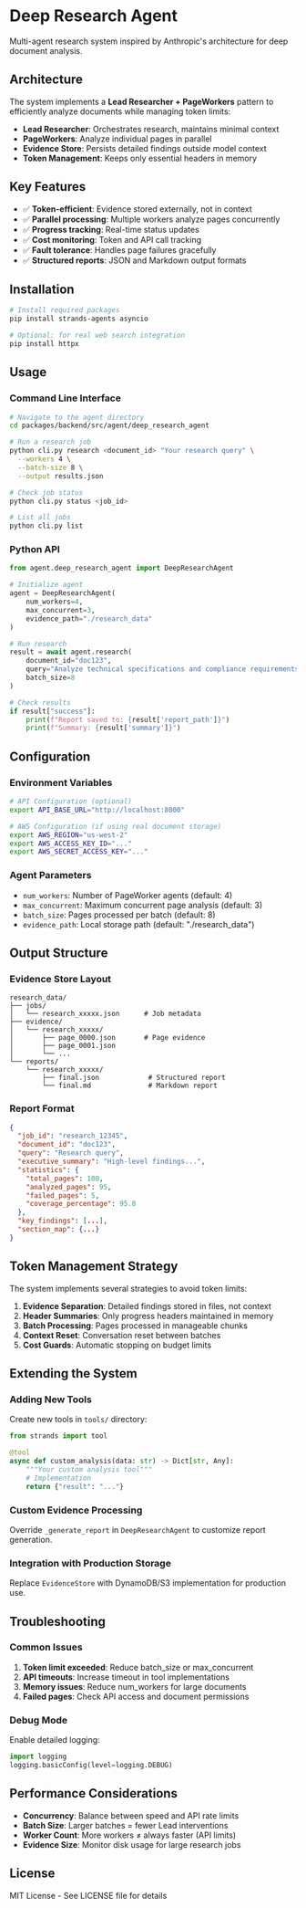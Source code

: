 # Deep Research Agent

Multi-agent research system inspired by Anthropic's architecture for deep document analysis.

## Architecture

The system implements a **Lead Researcher + PageWorkers** pattern to efficiently analyze documents while managing token limits:

- **Lead Researcher**: Orchestrates research, maintains minimal context
- **PageWorkers**: Analyze individual pages in parallel
- **Evidence Store**: Persists detailed findings outside model context
- **Token Management**: Keeps only essential headers in memory

## Key Features

- ✅ **Token-efficient**: Evidence stored externally, not in context
- ✅ **Parallel processing**: Multiple workers analyze pages concurrently  
- ✅ **Progress tracking**: Real-time status updates
- ✅ **Cost monitoring**: Token and API call tracking
- ✅ **Fault tolerance**: Handles page failures gracefully
- ✅ **Structured reports**: JSON and Markdown output formats

## Installation

```bash
# Install required packages
pip install strands-agents asyncio

# Optional: for real web search integration
pip install httpx
```

## Usage

### Command Line Interface

```bash
# Navigate to the agent directory
cd packages/backend/src/agent/deep_research_agent

# Run a research job
python cli.py research <document_id> "Your research query" \
  --workers 4 \
  --batch-size 8 \
  --output results.json

# Check job status
python cli.py status <job_id>

# List all jobs
python cli.py list
```

### Python API

```python
from agent.deep_research_agent import DeepResearchAgent

# Initialize agent
agent = DeepResearchAgent(
    num_workers=4,
    max_concurrent=3,
    evidence_path="./research_data"
)

# Run research
result = await agent.research(
    document_id="doc123",
    query="Analyze technical specifications and compliance requirements",
    batch_size=8
)

# Check results
if result["success"]:
    print(f"Report saved to: {result['report_path']}")
    print(f"Summary: {result['summary']}")
```

## Configuration

### Environment Variables

```bash
# API Configuration (optional)
export API_BASE_URL="http://localhost:8000"

# AWS Configuration (if using real document storage)
export AWS_REGION="us-west-2"
export AWS_ACCESS_KEY_ID="..."
export AWS_SECRET_ACCESS_KEY="..."
```

### Agent Parameters

- `num_workers`: Number of PageWorker agents (default: 4)
- `max_concurrent`: Maximum concurrent page analysis (default: 3)
- `batch_size`: Pages processed per batch (default: 8)
- `evidence_path`: Local storage path (default: "./research_data")

## Output Structure

### Evidence Store Layout

```
research_data/
├── jobs/
│   └── research_xxxxx.json      # Job metadata
├── evidence/
│   └── research_xxxxx/
│       ├── page_0000.json       # Page evidence
│       ├── page_0001.json
│       └── ...
└── reports/
    └── research_xxxxx/
        ├── final.json            # Structured report
        └── final.md              # Markdown report
```

### Report Format

```json
{
  "job_id": "research_12345",
  "document_id": "doc123",
  "query": "Research query",
  "executive_summary": "High-level findings...",
  "statistics": {
    "total_pages": 100,
    "analyzed_pages": 95,
    "failed_pages": 5,
    "coverage_percentage": 95.0
  },
  "key_findings": [...],
  "section_map": {...}
}
```

## Token Management Strategy

The system implements several strategies to avoid token limits:

1. **Evidence Separation**: Detailed findings stored in files, not context
2. **Header Summaries**: Only progress headers maintained in memory
3. **Batch Processing**: Pages processed in manageable chunks
4. **Context Reset**: Conversation reset between batches
5. **Cost Guards**: Automatic stopping on budget limits

## Extending the System

### Adding New Tools

Create new tools in `tools/` directory:

```python
from strands import tool

@tool
async def custom_analysis(data: str) -> Dict[str, Any]:
    """Your custom analysis tool"""
    # Implementation
    return {"result": "..."}
```

### Custom Evidence Processing

Override `_generate_report` in `DeepResearchAgent` to customize report generation.

### Integration with Production Storage

Replace `EvidenceStore` with DynamoDB/S3 implementation for production use.

## Troubleshooting

### Common Issues

1. **Token limit exceeded**: Reduce batch_size or max_concurrent
2. **API timeouts**: Increase timeout in tool implementations
3. **Memory issues**: Reduce num_workers for large documents
4. **Failed pages**: Check API access and document permissions

### Debug Mode

Enable detailed logging:

```python
import logging
logging.basicConfig(level=logging.DEBUG)
```

## Performance Considerations

- **Concurrency**: Balance between speed and API rate limits
- **Batch Size**: Larger batches = fewer Lead interventions
- **Worker Count**: More workers ≠ always faster (API limits)
- **Evidence Size**: Monitor disk usage for large research jobs

## License

MIT License - See LICENSE file for details
